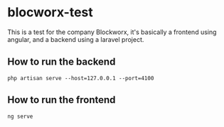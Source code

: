 # blocworx-test
This is a test for the company Blockworx, it's basically a frontend using angular, and a backend using a laravel project.

## How to run the backend
```
php artisan serve --host=127.0.0.1 --port=4100
```

## How to run the frontend
```
ng serve
```
